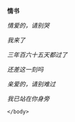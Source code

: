 <html>
    <head><title>送给老婆的诗歌</title>
    </head>
    <body><p><strong>情书</strong></p>
        <p><em>情爱的，请别哭</em></p>
        <p><em>我来了</em></p>
        <p><em>三年百六十五天都过了</em></p>
        <p><em>还差这一刻吗</em></p>
        <p><em>亲爱的，请别难过</em></p>
        <p><em>我已站在你身旁</em></p>

    </body>
</html>

